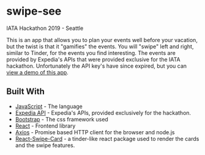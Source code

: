 # swipe-see

IATA Hackathon 2019 - Seattle

This is an app that allows you to plan your events well before your vacation, but the twist is that it "gamifies" the events. You will "swipe" left and right, similar to Tinder, for the events you find interesting. The events are provided by Expedia's APIs that were provided exclusive for the IATA hackathon. Unfortunately the API key's have since expired, but you can [view a demo of this app](https://www.youtube.com/watch?v=vIpdsyKGrUg).

## Built With

* [JavaScript](https://www.javascript.com/) - The language
* [Expedia API](https://hackathon.expedia.com/docs/) - Expedia's APIs, provided exclusively for the hackathon.
* [Bootstrap](https://bootstrap.com/) - The css framework used
* [React](https://reactjs.org/) - Frontend library
* [Axios](https://github.com/axios/axios) - Promise based HTTP client for the browser and node.js
* [React-Swipe-Card](https://github.com/alexandre-garrec/react-swipe-card/tree/master/src) - a tinder-like react package used to render the cards and the swipe features.
